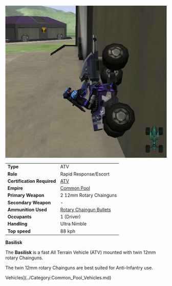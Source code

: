 ![](../images/Basilisk.jpg "Basilisk.jpg")

|                            |                                                                     |
| -------------------------- | ------------------------------------------------------------------- |
| **Type**                   | ATV                                                                 |
| **Role**                   | Rapid Response/Escort                                               |
| **Certification Required** | [ATV](../certifications/ATV_(Certification).md)                   |
| **Empire**                 | [Common Pool](../terminology/Common_Pool.md)                        |
| **Primary Weapon**         | 2 12mm Rotary Chainguns                                             |
| **Secondary Weapon**       | \-                                                                  |
| **Ammunition Used**        | [Rotary Chaingun Bullets](../ammunition/Rotary_Chaingun_Bullets.md) |
| **Occupants**              | 1 (Driver)                                                          |
| **Handling**               | Ultra Nimble                                                        |
| **Top speed**              | 88 kph                                                              |

**Basilisk**

The **Basilisk** is a fast All Terrain Vehicle (ATV) mounted with twin 12mm
rotary Chainguns.

The twin 12mm rotary Chainguns are best suited for Anti-Infantry use.




Vehicles](../Category:Common_Pool_Vehicles.md)
